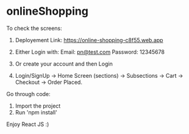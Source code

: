 # onlineShopping

To check the screens:
1. Deployement Link: https://online-shopping-c8f55.web.app

2. Either Login with:
Email: pn@test.com
Password: 12345678

3. Or create your account and then Login
4. Login/SignUp -> Home Screen (sections) -> Subsections -> Cart -> Checkout -> Order Placed.

Go through code:

1. Import the project
2. Run 'npm install'

Enjoy React JS :)
